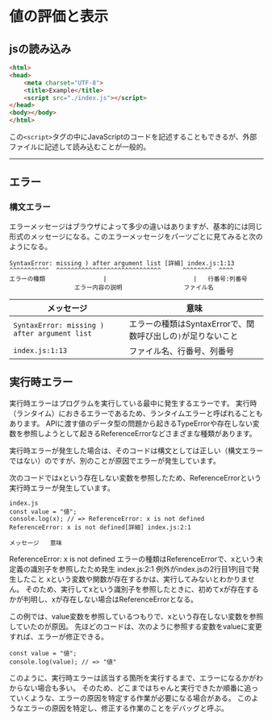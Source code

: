 # 値の評価と表示

## jsの読み込み

```html
<html>
<head>
    <meta charset="UTF-8">
    <title>Example</title>
    <script src="./index.js"></script>
</head>
<body></body>
</html>
```

この`<script>`タグの中にJavaScriptのコードを記述することもできるが、外部ファイルに記述して読み込むことが一般的。

---

## エラー

### 構文エラー

エラーメッセージはブラウザによって多少の違いはありますが、基本的には同じ形式のメッセージになる。このエラーメッセージをパーツごとに見てみると次のようになる。

```
SyntaxError: missing ) after argument list [詳細] index.js:1:13
^^^^^^^^^^^  ^^^^^^^^^^^^^^^^^^^^^^^^^^^^^      ^^^^^^^^  ^^^^
エラーの種類                |                        |   行番号:列番号
                  エラー内容の説明                 ファイル名
```

| メッセージ                                       | 意味                                                            |
|--------------------------------------------------|-----------------------------------------------------------------|
| `SyntaxError: missing ) after argument list`     | エラーの種類はSyntaxErrorで、関数呼び出しの`)`が足りないこと    |
| `index.js:1:13`                                  | ファイル名、行番号、列番号                                      |

## 実行時エラー
実行時エラーはプログラムを実行している最中に発生するエラーです。 実行時（ランタイム）におきるエラーであるため、ランタイムエラーと呼ばれることもあります。 APIに渡す値のデータ型の問題から起きるTypeErrorや存在しない変数を参照しようとして起きるReferenceErrorなどさまざまな種類があります。

実行時エラーが発生した場合は、そのコードは構文としては正しい（構文エラーではない）のですが、別のことが原因でエラーが発生しています。

次のコードではxという存在しない変数を参照したため、ReferenceErrorという実行時エラーが発生しています。
```
index.js
const value = "値";
console.log(x); // => ReferenceError: x is not defined
ReferenceError: x is not defined[詳細] index.js:2:1

メッセージ	意味
```
ReferenceError: x is not defined	エラーの種類はReferenceErrorで、xという未定義の識別子を参照したため発生
index.js:2:1	例外がindex.jsの2行目1列目で発生したこと
xという変数や関数が存在するかは、実行してみないとわかりません。 そのため、実行してxという識別子を参照したときに、初めてxが存在するかが判明し、xが存在しない場合はReferenceErrorとなる。

この例では、value変数を参照しているつもりで、xという存在しない変数を参照していたのが原因。 先ほどのコードは、次のように参照する変数をvalueに変更すれば、エラーが修正できる。
```
const value = "値";
console.log(value); // => "値"
```
このように、実行時エラーは該当する箇所を実行するまで、エラーになるかがわからない場合も多い。 そのため、どこまではちゃんと実行できたか順番に追っていくような、エラーの原因を特定する作業が必要になる場合がある。 このようなエラーの原因を特定し、修正する作業のことをデバッグと呼ぶ。